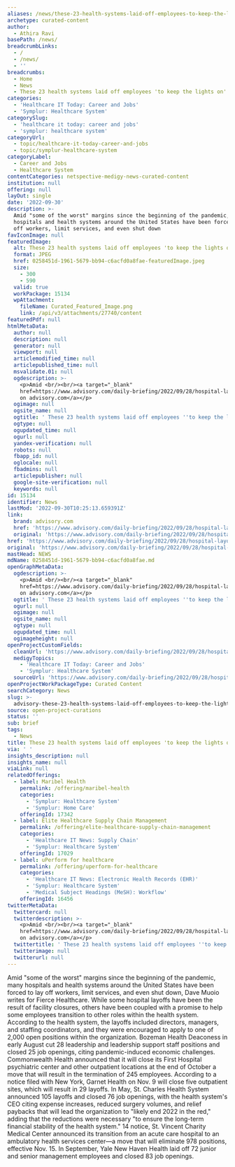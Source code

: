 ```yaml
---
aliases: /news/these-23-health-systems-laid-off-employees-to-keep-the-lights-on-in-2022
archetype: curated-content
author:
  - Athira Ravi
basePath: /news/
breadcrumbLinks:
  - /
  - /news/
  - ''
breadcrumbs:
  - Home
  - News
  - These 23 health systems laid off employees 'to keep the lights on' in 2022
categories:
  - 'Healthcare IT Today: Career and Jobs'
  - 'Symplur: Healthcare System'
categorySlug:
  - 'healthcare it today: career and jobs'
  - 'symplur: healthcare system'
categoryUrl:
  - topic/healthcare-it-today-career-and-jobs
  - topic/symplur-healthcare-system
categoryLabel:
  - Career and Jobs
  - Healthcare System
contentCategories: netspective-medigy-news-curated-content
institution: null
offering: null
layOut: single
date: '2022-09-30'
description: >-
  Amid "some of the worst" margins since the beginning of the pandemic, many
  hospitals and health systems around the United States have been forced to lay
  off workers, limit services, and even shut down
favIconImage: null
featuredImage:
  alt: These 23 health systems laid off employees 'to keep the lights on' in 2022
  format: JPEG
  href: 0258451d-1961-5679-bb94-c6acfd0a8fae-featuredImage.jpeg
  size:
    - 300
    - 590
  valid: true
  workPackage: 15134
  wpAttachment:
    fileName: Curated_Featured_Image.png
    link: /api/v3/attachments/27740/content
featuredPdf: null
htmlMetaData:
  author: null
  description: null
  generator: null
  viewport: null
  articlemodified_time: null
  articlepublished_time: null
  msvalidate.01: null
  ogdescription: >-
    <p>Amid <br/><br/><a target="_blank"
    href=https://www.advisory.com/daily-briefing/2022/09/28/hospital-layoffs>Read
    on advisory.com</a></p>
  ogimage: null
  ogsite_name: null
  ogtitle: ' These 23 health systems laid off employees ''to keep the lights on'' in 2022 '
  ogtype: null
  ogupdated_time: null
  ogurl: null
  yandex-verification: null
  robots: null
  fbapp_id: null
  oglocale: null
  fbadmins: null
  articlepublisher: null
  google-site-verification: null
  keywords: null
id: 15134
identifier: News
lastMod: '2022-09-30T10:25:13.659391Z'
link:
  brand: advisory.com
  href: 'https://www.advisory.com/daily-briefing/2022/09/28/hospital-layoffs'
  original: 'https://www.advisory.com/daily-briefing/2022/09/28/hospital-layoffs'
href: 'https://www.advisory.com/daily-briefing/2022/09/28/hospital-layoffs'
original: 'https://www.advisory.com/daily-briefing/2022/09/28/hospital-layoffs'
mastHead: NEWS
mdName: 0258451d-1961-5679-bb94-c6acfd0a8fae.md
openGraphMetaData:
  ogdescription: >-
    <p>Amid <br/><br/><a target="_blank"
    href=https://www.advisory.com/daily-briefing/2022/09/28/hospital-layoffs>Read
    on advisory.com</a></p>
  ogtitle: ' These 23 health systems laid off employees ''to keep the lights on'' in 2022 '
  ogurl: null
  ogimage: null
  ogsite_name: null
  ogtype: null
  ogupdated_time: null
  ogimageheight: null
openProjectCustomFields:
  cleanUrl: 'https://www.advisory.com/daily-briefing/2022/09/28/hospital-layoffs'
  medigyTopics:
    - 'Healthcare IT Today: Career and Jobs'
    - 'Symplur: Healthcare System'
  sourceUrl: 'https://www.advisory.com/daily-briefing/2022/09/28/hospital-layoffs'
openProjectWorkPackageType: Curated Content
searchCategory: News
slug: >-
  advisory-these-23-health-systems-laid-off-employees-to-keep-the-lights-on-in-2022
source: open-project-curations
status: ''
sub: brief
tags:
  - News
title: These 23 health systems laid off employees 'to keep the lights on' in 2022
via: ' '
insights_description: null
insights_name: null
viaLink: null
relatedOfferings:
  - label: Maribel Health
    permalink: /offering/maribel-health
    categories:
      - 'Symplur: Healthcare System'
      - 'Symplur: Home Care'
    offeringId: 17342
  - label: Elite Healthcare Supply Chain Management
    permalink: /offering/elite-healthcare-supply-chain-management
    categories:
      - 'Healthcare IT News: Supply Chain'
      - 'Symplur: Healthcare System'
    offeringId: 17029
  - label: uPerform for healthcare
    permalink: /offering/uperform-for-healthcare
    categories:
      - 'Healthcare IT News: Electronic Health Records (EHR)'
      - 'Symplur: Healthcare System'
      - 'Medical Subject Headings (MeSH): Workflow'
    offeringId: 16456
twitterMetaData:
  twittercard: null
  twitterdescription: >-
    <p>Amid <br/><br/><a target="_blank"
    href=https://www.advisory.com/daily-briefing/2022/09/28/hospital-layoffs>Read
    on advisory.com</a></p>
  twittertitle: ' These 23 health systems laid off employees ''to keep the lights on'' in 2022 '
  twitterimage: null
  twitterurl: null
---
```

<p>Amid "some of the worst" margins since the beginning of the pandemic, many hospitals and health systems around the United States have been forced to lay off workers, limit services, and even shut down, Dave Muoio writes for Fierce Healthcare.
While some hospital layoffs have been the result of facility closures, others have been coupled with a promise to help some employees transition to other roles within the health system.
According to the health system, the layoffs included directors, managers, and staffing coordinators, and they were encouraged to apply to one of 2,000 open positions within the organization.
Bozeman Health Deaconess in early August cut 28 leadership and leadership support staff positions and closed 25 job openings, citing pandemic-induced economic challenges.
Commonwealth Health announced that it will close its First Hospital psychiatric center and other outpatient locations at the end of October a move that will result in the termination of 245 employees.
According to a notice filed with New York, Garnet Health on Nov. 9 will close five outpatient sites, which will result in 29 layoffs.
In May, St. Charles Health System announced 105 layoffs and closed 76 job openings, with the health system's CEO citing expense increases, reduced surgery volumes, and relief paybacks that will lead the organization to "likely end 2022 in the red," adding that the reductions were necessary "to ensure the long-term financial stability of the health system." 
14 notice, St. Vincent Charity Medical Center announced its transition from an acute care hospital to an ambulatory health services center—a move that will eliminate 978 positions, effective Nov. 15.
In September, Yale New Haven Health laid off 72 junior and senior management employees and closed 83 job openings.</p>